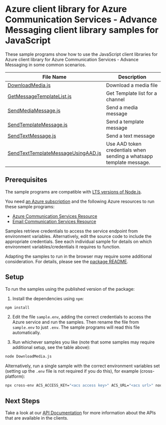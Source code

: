 # Azure client library for Azure Communication Services - Advance Messaging client library samples for JavaScript

These sample programs show how to use the JavaScript client libraries for Azure client library for Azure Communication Services - Advance Messaging in some common scenarios.

| **File Name**                                                         | **Description**                                                     |
| --------------------------------------------------------------------- | ------------------------------------------------------------------- |
| [DownloadMedia.js][downloadmedia]                                     | Download a media file                                               |
| [GetMessageTemplateList.js][getmessagetemplatelist]                   | Get Template list for a channel                                     |
| [SendMediaMessage.js][sendmediamessage]                               | Send a media message                                                |
| [SendTemplateMessage.js][sendtemplatemessage]                         | Send a template message                                             |
| [SendTextMessage.js][sendtextmessage]                                 | Send a text message                                                 |
| [SendTextTemplateMessageUsingAAD.js][sendtexttemplatemessageusingaad] | Use AAD token credentials when sending a whatsapp template message. |

## Prerequisites

The sample programs are compatible with [LTS versions of Node.js](https://github.com/nodejs/release#release-schedule).

You need [an Azure subscription][freesub] and the following Azure resources to run these sample programs:

- [Azure Communication Services Resource][createinstance_azurecommunicationservicesresource]
- [Email Communication Services Resource][createinstance_emailcommunicationservicesresource]

Samples retrieve credentials to access the service endpoint from environment variables. Alternatively, edit the source code to include the appropriate credentials. See each individual sample for details on which environment variables/credentials it requires to function.

Adapting the samples to run in the browser may require some additional consideration. For details, please see the [package README][package].

## Setup

To run the samples using the published version of the package:

1. Install the dependencies using `npm`:

```bash
npm install
```

2. Edit the file `sample.env`, adding the correct credentials to access the Azure service and run the samples. Then rename the file from `sample.env` to just `.env`. The sample programs will read this file automatically.

3. Run whichever samples you like (note that some samples may require additional setup, see the table above):

```bash
node DownloadMedia.js
```

Alternatively, run a single sample with the correct environment variables set (setting up the `.env` file is not required if you do this), for example (cross-platform):

```bash
npx cross-env ACS_ACCESS_KEY="<acs access key>" ACS_URL="<acs url>" node DownloadMedia.js
```

## Next Steps

Take a look at our [API Documentation][apiref] for more information about the APIs that are available in the clients.

[downloadmedia]: https://github.com/Azure/azure-sdk-for-js/blob/main/sdk/communication/communication-messages-rest/samples/v1/javascript/DownloadMedia.js
[getmessagetemplatelist]: https://github.com/Azure/azure-sdk-for-js/blob/main/sdk/communication/communication-messages-rest/samples/v1/javascript/GetMessageTemplateList.js
[sendmediamessage]: https://github.com/Azure/azure-sdk-for-js/blob/main/sdk/communication/communication-messages-rest/samples/v1/javascript/SendMediaMessage.js
[sendtemplatemessage]: https://github.com/Azure/azure-sdk-for-js/blob/main/sdk/communication/communication-messages-rest/samples/v1/javascript/SendTemplateMessage.js
[sendtextmessage]: https://github.com/Azure/azure-sdk-for-js/blob/main/sdk/communication/communication-messages-rest/samples/v1/javascript/SendTextMessage.js
[sendtexttemplatemessageusingaad]: https://github.com/Azure/azure-sdk-for-js/blob/main/sdk/communication/communication-messages-rest/samples/v1/javascript/SendTextTemplateMessageUsingAAD.js
[apiref]: https://docs.microsoft.com/javascript/api/@azure/communication-messages
[freesub]: https://azure.microsoft.com/free/
[createinstance_azurecommunicationservicesresource]: https://docs.microsoft.com/azure/communication-services/quickstarts/create-communication-resource
[createinstance_emailcommunicationservicesresource]: https://learn.microsoft.com/en-us/azure/communication-services/quickstarts/advanced-messaging/whatsapp/connect-whatsapp-business-account
[package]: https://github.com/Azure/azure-sdk-for-js/tree/main/sdk/communication/communication-messages-rest/README.md
